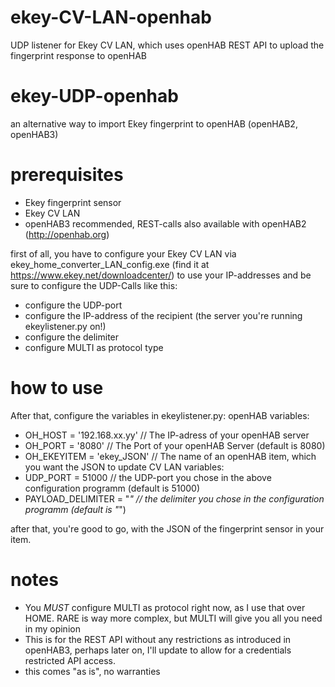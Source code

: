 # ekey-CV-LAN-openhab
UDP listener for Ekey CV LAN, which uses openHAB REST API to upload the fingerprint response to openHAB
# ekey-UDP-openhab
an alternative way to import Ekey fingerprint to openHAB (openHAB2, openHAB3)
# prerequisites
* Ekey fingerprint sensor
* Ekey CV LAN 
* openHAB3 recommended, REST-calls also available with openHAB2 (http://openhab.org)

first of all, you have to configure your Ekey CV LAN via ekey_home_converter_LAN_config.exe (find it at https://www.ekey.net/downloadcenter/) to use your IP-addresses and be sure to configure the UDP-Calls like this:
* configure the UDP-port
* configure the IP-address of the recipient (the server you're running ekeylistener.py on!)
* configure the delimiter
* configure MULTI as protocol type
# how to use
After that, configure the variables in ekeylistener.py:
openHAB variables:
* OH_HOST = '192.168.xx.yy' // The IP-adress of your openHAB server
* OH_PORT = '8080' // The Port of your openHAB Server (default is 8080)
* OH_EKEYITEM = 'ekey_JSON' // The name of an openHAB item, which you want the JSON to update
CV LAN variables:
* UDP_PORT = 51000 // the UDP-port you chose in the above configuration programm (default is 51000)
* PAYLOAD_DELIMITER = "_" // the delimiter you chose in the configuration programm (default is "_")

after that, you're good to go, with the JSON of the fingerprint sensor in your item.

# notes
* You *MUST* configure MULTI as protocol right now, as I use that over HOME. RARE is way more complex, but MULTI will give you all you need in my opinion
* This is for the REST API without any restrictions as introduced in openHAB3, perhaps later on, I'll update to allow for a credentials restricted API access.
* this comes "as is", no warranties
